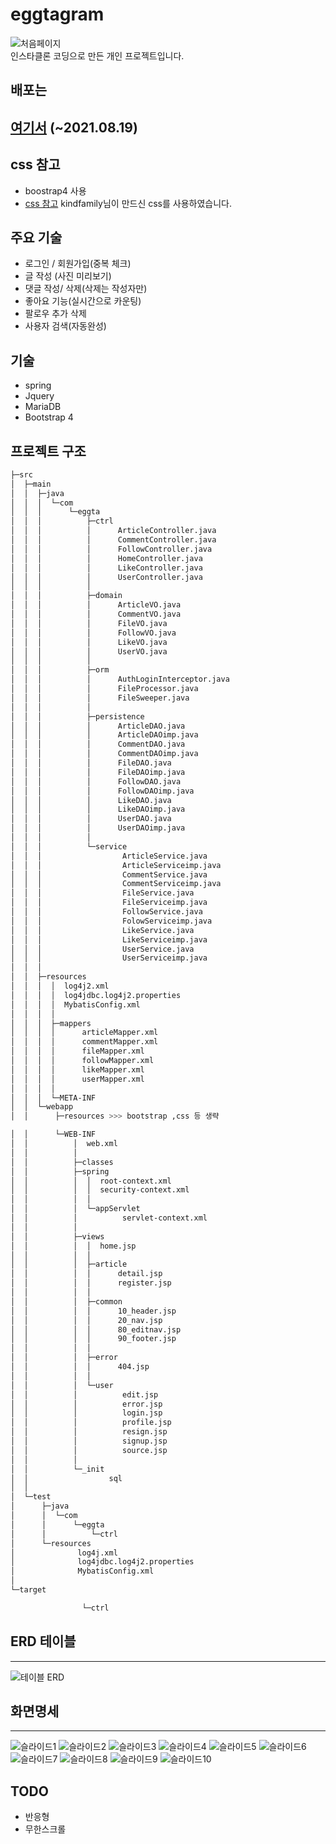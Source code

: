 # eggtagram
![처음페이지 ](img/처음페이지.JPG)<br>
인스타클론 코딩으로 만든 개인 프로젝트입니다. <br>

## 배포는 
[여기서](http://eggman9298.cafe24.com/)   (~2021.08.19)
------------------  
## css 참고 
- boostrap4 사용
- [css 참고](https://github.com/kindfamily/f-instagram) kindfamily님이 만드신 css를 사용하였습니다.

## 주요 기술
- 로그인 / 회원가입(중복 체크)
- 글 작성 (사진 미리보기)
- 댓글 작성/ 삭제(삭제는 작성자만)
- 좋아요 기능(실시간으로 카운팅)
- 팔로우 추가 삭제
- 사용자 검색(자동완성)

## 기술
- spring
- Jquery
- MariaDB
- Bootstrap 4

## 프로젝트 구조

```bash
├─src
│  ├─main
│  │  ├─java
│  │  │  └─com
│  │  │      └─eggta
│  │  │          ├─ctrl
│  │  │          │      ArticleController.java
│  │  │          │      CommentController.java
│  │  │          │      FollowController.java
│  │  │          │      HomeController.java
│  │  │          │      LikeController.java
│  │  │          │      UserController.java
│  │  │          │
│  │  │          ├─domain
│  │  │          │      ArticleVO.java
│  │  │          │      CommentVO.java
│  │  │          │      FileVO.java
│  │  │          │      FollowVO.java
│  │  │          │      LikeVO.java
│  │  │          │      UserVO.java
│  │  │          │
│  │  │          ├─orm
│  │  │          │      AuthLoginInterceptor.java
│  │  │          │      FileProcessor.java
│  │  │          │      FileSweeper.java
│  │  │          │
│  │  │          ├─persistence
│  │  │          │      ArticleDAO.java
│  │  │          │      ArticleDAOimp.java
│  │  │          │      CommentDAO.java
│  │  │          │      CommentDAOimp.java
│  │  │          │      FileDAO.java
│  │  │          │      FileDAOimp.java
│  │  │          │      FollowDAO.java
│  │  │          │      FollowDAOimp.java
│  │  │          │      LikeDAO.java
│  │  │          │      LikeDAOimp.java
│  │  │          │      UserDAO.java
│  │  │          │      UserDAOimp.java
│  │  │          │
│  │  │          └─service
│  │  │                  ArticleService.java
│  │  │                  ArticleServiceimp.java
│  │  │                  CommentService.java
│  │  │                  CommentServiceimp.java
│  │  │                  FileService.java
│  │  │                  FileServiceimp.java
│  │  │                  FollowService.java
│  │  │                  FolowServiceimp.java
│  │  │                  LikeService.java
│  │  │                  LikeServiceimp.java
│  │  │                  UserService.java
│  │  │                  UserServiceimp.java
│  │  │
│  │  ├─resources
│  │  │  │  log4j2.xml
│  │  │  │  log4jdbc.log4j2.properties
│  │  │  │  MybatisConfig.xml
│  │  │  │
│  │  │  ├─mappers
│  │  │  │      articleMapper.xml
│  │  │  │      commentMapper.xml
│  │  │  │      fileMapper.xml
│  │  │  │      followMapper.xml
│  │  │  │      likeMapper.xml
│  │  │  │      userMapper.xml
│  │  │  │
│  │  │  └─META-INF
│  │  └─webapp
│  │      ├─resources >>> bootstrap ,css 등 생략

│  │      └─WEB-INF
│  │          │  web.xml
│  │          │
│  │          ├─classes
│  │          ├─spring
│  │          │  │  root-context.xml
│  │          │  │  security-context.xml
│  │          │  │
│  │          │  └─appServlet
│  │          │          servlet-context.xml
│  │          │
│  │          ├─views
│  │          │  │  home.jsp
│  │          │  │
│  │          │  ├─article
│  │          │  │      detail.jsp
│  │          │  │      register.jsp
│  │          │  │
│  │          │  ├─common
│  │          │  │      10_header.jsp
│  │          │  │      20_nav.jsp
│  │          │  │      80_editnav.jsp
│  │          │  │      90_footer.jsp
│  │          │  │
│  │          │  ├─error
│  │          │  │      404.jsp
│  │          │  │
│  │          │  └─user
│  │          │          edit.jsp
│  │          │          error.jsp
│  │          │          login.jsp
│  │          │          profile.jsp
│  │          │          resign.jsp
│  │          │          signup.jsp
│  │          │          source.jsp
│  │          │
│  │          └─_init
│  │                  sql
│  │
│  └─test
│      ├─java
│      │  └─com
│      │      └─eggta
│      │          └─ctrl
│      └─resources
│              log4j.xml
│              log4jdbc.log4j2.properties
│              MybatisConfig.xml
│
└─target

                └─ctrl
```


## ERD 테이블
------
![테이블 ERD ](img/ERD-수정.JPG)



## 화면명세
------

![슬라이드1 ](img/슬라이드1.JPG)
![슬라이드2 ](img/슬라이드2.JPG)
![슬라이드3 ](img/슬라이드3.JPG)
![슬라이드4 ](img/슬라이드4.JPG)
![슬라이드5 ](img/슬라이드5.JPG)
![슬라이드6 ](img/슬라이드6.JPG)
![슬라이드7 ](img/슬라이드7.JPG)
![슬라이드8 ](img/슬라이드8.JPG)
![슬라이드9 ](img/슬라이드9.JPG)
![슬라이드10 ](img/슬라이드10.JPG)


## TODO
- 반응형
- 무한스크롤
